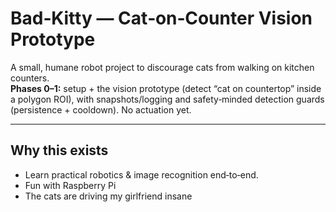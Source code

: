 # Bad‑Kitty — Cat‑on‑Counter Vision Prototype

A small, humane robot project to discourage cats from walking on kitchen counters.  
**Phases 0–1:** setup + the vision prototype (detect “cat on countertop” inside a polygon ROI), with snapshots/logging and safety‑minded detection guards (persistence + cooldown). No actuation yet.

---

## Why this exists
- Learn practical robotics & image recognition end‑to‑end.
- Fun with Raspberry Pi
- The cats are driving my girlfriend insane

